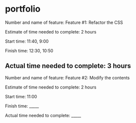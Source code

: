 # portfolio

Number and name of feature: Feature #1: Refactor the CSS

Estimate of time needed to complete: 2 hours

Start time: 11:40, 9:00

Finish time: 12:30, 10:50

Actual time needed to complete: 3 hours
--------------------
Number and name of feature: Feature #2: Modify the contents

Estimate of time needed to complete: 2 hours

Start time: 11:00

Finish time: _____

Actual time needed to complete: _____